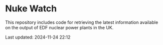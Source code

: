 # Nuke Watch

This repository includes code for retrieving the latest information available on the output of EDF nuclear power plants in the UK.

Last updated: 2024-11-24 22:12